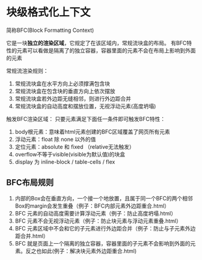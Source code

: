 # 块级格式化上下文

简称BFC(Block Formatting Context)

它是一块**独立的渲染区域**，它规定了在该区域内，常规流块盒的布局。
有BFC特性的元素可以看做是隔离了的独立容器，容器里面的元素不会在布局上影响到外面的元素

常规流渲染规则：

1. 常规流块盒在水平方向上必须撑满包含块
2. 常规流块盒在包含块的垂直方向上依次摆放
3. 常规流块盒若外边距无缝相邻，则进行外边距合并
4. 常规流块盒的自动高度和摆放位置，无视浮动元素(高度坍塌)

触发BFC渲染区域：
只要元素满足下面任一条件即可触发BFC特性：

1. body根元素：意味着html元素创建的BFC区域覆盖了网页所有元素
2. 浮动元素：float 除 none 以外的值
3. 定位元素：absolute 和 fixed （relative无法触发）
4. overflow不等于visible(visible为默认值)的块盒
5. display 为 inline-block / table-cells / flex

## BFC布局规则

1. 内部的Box会在垂直方向，一个接一个地放置，且属于同一个BFC的两个相邻Box的margin会发生重叠（例子：BFC内部元素外边距重合.html）
2. BFC 元素的自动高度需要计算浮动元素（例子：防止高度坍塌.html）
3. BFC 元素不会无视浮动元素（例子：防止块元素与浮动元素重叠.html）
4. BFC 元素区域中不会和它的子元素进行外边距合并（例子：防止与子元素外边距合并.html）
5. BFC 就是页面上一个隔离的独立容器，容器里面的子元素不会影响到外面的元素。反之也如此(例子：解决块元素外边距重合.html)
